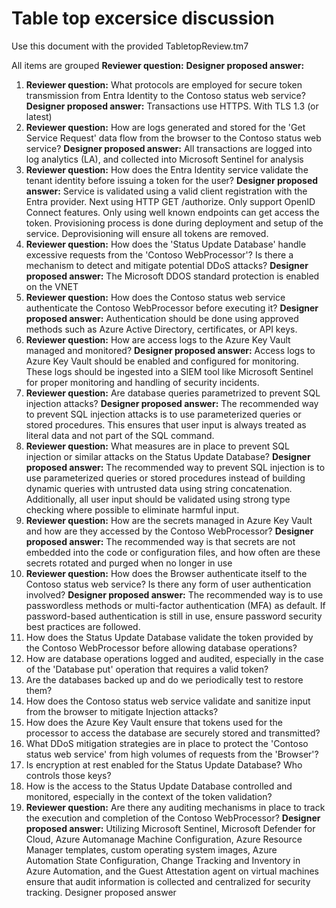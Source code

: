 # Table top excersice discussion
Use this document with the provided TabletopReview.tm7 

All items are grouped
**Reviewer question:**
**Designer proposed answer:**

1. **Reviewer question:** What protocols are employed for secure token transmission from Entra Identity to the Contoso status web service?
   **Designer proposed answer:** Transactions use HTTPS. With TLS 1.3 (or latest)  
2. **Reviewer question:** How are logs generated and stored for the 'Get Service Request' data flow from the browser to the Contoso status web service? 
   **Designer proposed answer:** All transactions are logged into log analytics (LA), and collected into Microsoft Sentinel for analysis
3. **Reviewer question:** How does the Entra Identity service validate the tenant identity before issuing a token for the user?
**Designer proposed answer:** Service is validated using a valid client registration with the Entra provider. Next using HTTP GET /authorize. Only support OpenID Connect features. Only using well known endpoints can get access the token. Provisioning process is done during deployment and setup of the service. Deprovisioning will ensure all tokens are removed.
5. **Reviewer question:** How does the 'Status Update Database' handle excessive requests from the 'Contoso WebProcessor'? Is there a mechanism to detect and mitigate potential DDoS attacks?
   **Designer proposed answer:** The Microsoft DDOS standard protection is enabled on the VNET
6. **Reviewer question:** How does the Contoso status web service authenticate the Contoso WebProcessor before executing it?
   **Designer proposed answer:** Authentication should be done using approved methods such as Azure Active Directory, certificates, or API keys. 
7. **Reviewer question:** How are access logs to the Azure Key Vault managed and monitored?
   **Designer proposed answer:** Access logs to Azure Key Vault should be enabled and configured for monitoring. These logs should be ingested into a SIEM tool like Microsoft Sentinel for proper monitoring and handling of security incidents.
8. **Reviewer question:** Are database queries parametrized to prevent SQL injection attacks?
   **Designer proposed answer:** The recommended way to prevent SQL injection attacks is to use parameterized queries or stored procedures. This ensures that user input is always treated as literal data and not part of the SQL command. 
9.  **Reviewer question:**  What measures are in place to prevent SQL injection or similar attacks on the Status Update Database?
    **Designer proposed answer:** The recommended way to prevent SQL injection is to use parameterized queries or stored procedures instead of building dynamic queries with untrusted data using string concatenation. Additionally, all user input should be validated using strong type checking where possible to eliminate harmful input. 
10. **Reviewer question:** How are the secrets managed in Azure Key Vault and how are they accessed by the Contoso WebProcessor?
    **Designer proposed answer:**  The recommended way is that secrets are not embedded into the code or configuration files, and how often are these secrets rotated and purged when no longer in use
11. **Reviewer question:**  How does the Browser authenticate itself to the Contoso status web service? Is there any form of user authentication involved?
    **Designer proposed answer:** The recommended way is to use passwordless methods or multi-factor authentication (MFA) as default. If password-based authentication is still in use, ensure password security best practices are followed. 
12. How does the Status Update Database validate the token provided by the Contoso WebProcessor before allowing database operations?
13. How are database operations logged and audited, especially in the case of the 'Database put' operation that requires a valid token?
14. Are the databases backed up and do we periodically test to restore them?
15. How does the Contoso status web service validate and sanitize input from the browser to mitigate Injection attacks?
16. How does the Azure Key Vault ensure that tokens used for the processor to access the database are securely stored and transmitted?
17. What DDoS mitigation strategies are in place to protect the 'Contoso status web service' from high volumes of requests from the 'Browser'?
18. Is encryption at rest enabled for the Status Update Database? Who controls those keys?
19. How is the access to the Status Update Database controlled and monitored, especially in the context of the token validation?
20. **Reviewer question:** Are there any auditing mechanisms in place to track the execution and completion of the Contoso WebProcessor?
**Designer proposed answer:** Utilizing Microsoft Sentinel, Microsoft Defender for Cloud, Azure Automanage Machine Configuration, Azure Resource Manager templates, custom operating system images, Azure Automation State Configuration, Change Tracking and Inventory in Azure Automation, and the Guest Attestation agent on virtual machines  ensure that audit information is collected and centralized for security tracking.
Designer proposed answer


